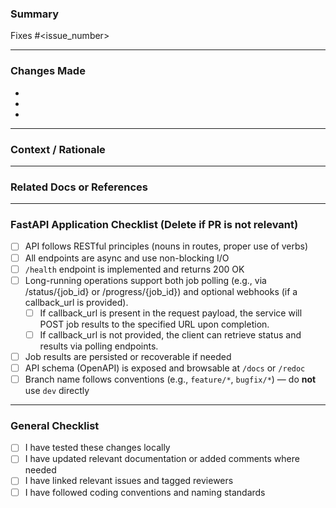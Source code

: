 ### Summary

<!-- Provide a concise summary of the changes introduced in this PR. Link to relevant issue(s) if applicable. -->

Fixes #<issue_number>

---

### Changes Made

<!-- List out major changes in this PR. Be brief but specific. -->

- 
- 
- 

---

### Context / Rationale

<!-- Why are these changes being made? Is it a bug fix, feature, refactor, etc.? Provide context to help reviewers understand your thought process. -->

---

### Related Docs or References

<!-- Include any design docs, spec references, screenshots, or relevant PRs -->

---

### FastAPI Application Checklist (Delete if PR is not relevant)

- [ ] API follows RESTful principles (nouns in routes, proper use of verbs)
- [ ] All endpoints are async and use non-blocking I/O
- [ ] `/health` endpoint is implemented and returns 200 OK
- [ ] Long-running operations support both job polling (e.g., via /status/{job_id} or /progress/{job_id}) and optional webhooks (if a callback_url is provided).
  - [ ] If callback_url is present in the request payload, the service will POST job results to the specified URL upon completion.
  - [ ] If callback_url is not provided, the client can retrieve status and results via polling endpoints.
- [ ] Job results are persisted or recoverable if needed
- [ ] API schema (OpenAPI) is exposed and browsable at `/docs` or `/redoc`
- [ ] Branch name follows conventions (e.g., `feature/*`, `bugfix/*`) — do **not** use `dev` directly

---

### General Checklist

- [ ] I have tested these changes locally
- [ ] I have updated relevant documentation or added comments where needed
- [ ] I have linked relevant issues and tagged reviewers
- [ ] I have followed coding conventions and naming standards
